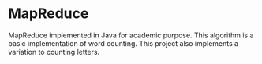 # MapReduce

MapReduce implemented in Java for academic purpose. 
This algorithm is a basic implementation of word counting. This project also implements a variation to counting letters.
